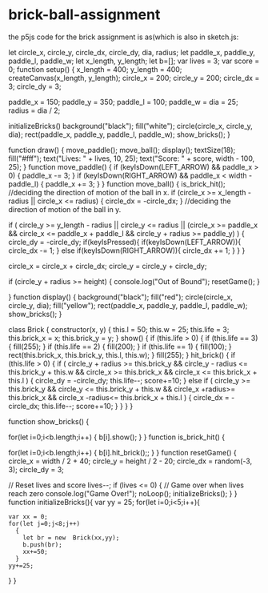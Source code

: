 # brick-ball-assignment
the p5js code for the brick assignment is as(which is also in sketch.js:






let circle_x, circle_y, circle_dx, circle_dy, dia, radius;
let paddle_x, paddle_y, paddle_l, paddle_w;
let x_length, y_length;
let b=[];
var lives = 3;
var score = 0;
function setup() {
  x_length = 400;
  y_length = 400;
  createCanvas(x_length, y_length);
  circle_x = 200;
  circle_y = 200;
  circle_dx = 3;
  circle_dy = 3;

  paddle_x = 150;
  paddle_y = 350;
  paddle_l = 100;
  paddle_w = dia = 25;
  radius = dia / 2;


  initializeBricks()
  background("black");
  fill("white");
  circle(circle_x, circle_y, dia);
  rect(paddle_x, paddle_y, paddle_l, paddle_w);
  show_bricks();
}

function draw() {
  move_paddle();
  move_ball();
  display();
  textSize(18);
  fill("#fff");
  text("Lives: " + lives, 10, 25);
  text("Score: " + score, width - 100, 25);
}
function move_paddle() {
  if (keyIsDown(LEFT_ARROW) && paddle_x > 0) {
    paddle_x -= 3;
  }
  if (keyIsDown(RIGHT_ARROW) && paddle_x < width - paddle_l) {
    paddle_x += 3;
  }
}
function move_ball() {
  is_brick_hit();
  //deciding the direction of motion of the ball in x.
  if (circle_x >= x_length - radius || circle_x <= radius) {
    circle_dx = -circle_dx;
  }
  //deciding the direction of motion of the ball in y.

  if (
    circle_y >= y_length - radius ||
    circle_y <= radius ||
    (circle_x >= paddle_x &&
      circle_x <= paddle_x + paddle_l &&
      circle_y + radius >= paddle_y)
  ) {
    circle_dy = -circle_dy;
    if(keyIsPressed){
      if(keyIsDown(LEFT_ARROW)){
        circle_dx -= 1;
      }
      else if(keyIsDown(RIGHT_ARROW)){
        circle_dx += 1;
      }
    }
  }
 
  circle_x = circle_x + circle_dx;
  circle_y = circle_y + circle_dy;
  
  if (circle_y + radius >= height) {
    console.log("Out of Bound");
    resetGame();
  }
  
}
function display() {
  background("black");
  fill("red");
  circle(circle_x, circle_y, dia);
  fill("yellow");
  rect(paddle_x, paddle_y, paddle_l, paddle_w);
  show_bricks();
}

class Brick {
  constructor(x, y) {
    this.l = 50;
    this.w = 25;
    this.life = 3;
    this.brick_x = x;
    this.brick_y = y;
  }
  show() {
    if (this.life > 0) {
      if (this.life == 3) {
        fill(255);
      }
      if (this.life == 2) {
        fill(200);
      }
      if (this.life == 1) {
        fill(100);
      }
      rect(this.brick_x, this.brick_y, this.l, this.w);
    }
    fill(255);
  }
  hit_brick() {
    if (this.life > 0) {
      if (
        circle_y + radius >= this.brick_y &&
        circle_y - radius <= this.brick_y + this.w &&
        circle_x >= this.brick_x &&
        circle_x <= this.brick_x + this.l
      ) {
        circle_dy = -circle_dy;
        this.life--;
        score+=10;
      }
      else if (
        circle_y >= this.brick_y &&
        circle_y <= this.brick_y + this.w &&
        circle_x +radius>= this.brick_x &&
        circle_x -radius<= this.brick_x + this.l
      ) {
        circle_dx = -circle_dx;
        this.life--;
        score+=10;
      }
    }
  }
}

function show_bricks() {
 
  for(let i=0;i<b.length;i++)
    {
      b[i].show();
    }
}
function is_brick_hit() {
  
  for(let i=0;i<b.length;i++)
    {
      b[i].hit_brick();;
    }
}
function resetGame() {
  circle_x = width / 2 + 40;
  circle_y = height / 2 - 20;
  circle_dx = random(-3, 3);
  circle_dy = 3;

  // Reset lives and score
  lives--;
  if (lives <= 0) {
    // Game over when lives reach zero
    console.log("Game Over!");
    noLoop();
    initializeBricks();
  }
}
function initializeBricks(){
  var yy = 25;
  for(let i=0;i<5;i++){
    
    var xx = 0;
    for(let j=0;j<8;j++)
      {
        let br = new  Brick(xx,yy);
        b.push(br);
        xx+=50;
      }
    yy+=25;
  }
}
